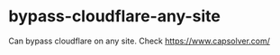 # bypass-cloudflare-any-site
Can bypass cloudflare on any site. Check https://www.capsolver.com/ 











                            